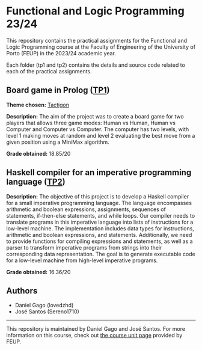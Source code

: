 # Functional and Logic Programming 23/24

This repository contains the practical assignments for the Functional and Logic Programming course at the Faculty of Engineering of the University of Porto (FEUP) in the 2023/24 academic year. 

Each folder (tp1 and tp2) contains the details and source code related to each of the practical assignments.

## Board game in Prolog ([TP1](tp1))

**Theme chosen:** [Tactigon](https://tactigongame.com/)

**Description:** The aim of the project was to create a board game for two players that allows three game modes: Human vs Human, Human vs Computer and Computer vs Computer. The computer has two levels, with level 1 making moves at random and level 2 evaluating the best move from a given position using a MiniMax algorithm.

**Grade obtained:** 18.85/20

## Haskell compiler for an imperative programming language ([TP2](tp2))

**Description:** The objective of this project is to develop a Haskell compiler for a small imperative programming language. The language encompasses arithmetic and boolean expressions, assignments, sequences of statements, if-then-else statements, and while loops. Our compiler needs to translate programs in this imperative language into lists of instructions for a low-level machine. The implementation includes data types for instructions, arithmetic and boolean expressions, and statements. Additionally, we need to provide functions for compiling expressions and statements, as well as a parser to transform imperative programs from strings into their corresponding data representation. The goal is to generate executable code for a low-level machine from high-level imperative programs.

**Grade obtained:** 16.36/20

## Authors

- Daniel Gago (lovedzhd)
- José Santos (Sereno1710)

---

This repository is maintained by Daniel Gago and José Santos. For more information on this course, check out [the course unit page](https://sigarra.up.pt/feup/pt/ucurr_geral.ficha_uc_view?pv_ocorrencia_id=520329) provided by FEUP.
